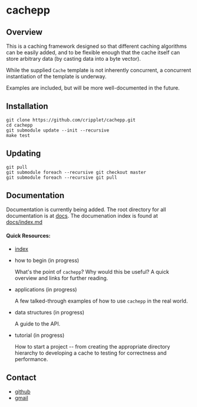 cachepp
====

Overview
----

This is a caching framework designed so that different caching algorithms can be easily added, and to be flexible enough that the cache itself can store arbitrary data 
(by casting data into a byte vector).

While the supplied `Cache` template is not inherently concurrent, a concurrent instantiation of the template is underway.

Examples are included, but will be more well-documented in the future.

Installation
----

```
git clone https://github.com/cripplet/cachepp.git
cd cachepp
git submodule update --init --recursive
make test
```

Updating
----

```
git pull
git submodule foreach --recursive git checkout master
git submodule foreach --recursive git pull
```

Documentation
----

Documentation is currently being added. The root directory for all documentation is at [docs](docs/). The documenation index is found at [docs/index.md](docs/index.md)

#### Quick Resources:

* [index](docs/index.md)
* how to begin (in progress)

	What's the point of `cachepp`? Why would this be useful? A quick overview and links for further reading.

* applications (in progress)

	A few talked-through examples of how to use `cachepp` in the real world.

* data structures (in progress)

	A guide to the API.
	
* tutorial (in progress)

	How to start a project -- from creating the appropriate directory hierarchy to developing a cache to testing for correctness and performance.

Contact
----

* [github](https://github.com/cripplet/cachepp.git)
* [gmail](mailto:minke.zhang@gmail.com)
